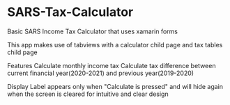# SARS-Tax-Calculator
Basic SARS Income Tax Calculator that uses xamarin forms 

This app makes use of tabviews with a calculator child page and tax tables child page

Features
Calculate monthly income tax
Calculate tax difference between current financial year(2020-2021) and previous year(2019-2020)

Display Label appears only when "Calculate is pressed" and will hide again when the screen is cleared for intuitive and clear design
